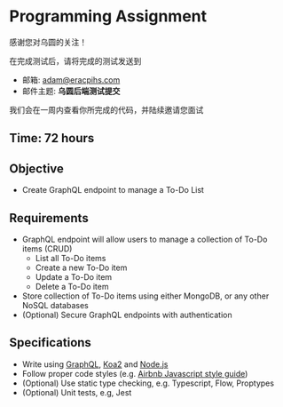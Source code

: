 # Programming Assignment

感谢您对乌圆的关注！

在完成测试后，请将完成的测试发送到
- 邮箱: adam@eracpihs.com
- 邮件主题: **乌圆后端测试提交**

我们会在一周内查看你所完成的代码，并陆续邀请您面试

## Time: 72 hours
## Objective

- Create GraphQL endpoint to manage a To-Do List

## Requirements

- GraphQL endpoint will allow users to manage a collection of To-Do items (CRUD)
  - List all To-Do items
  - Create a new To-Do item
  - Update a To-Do item
  - Delete a To-Do item
- Store collection of To-Do items using either MongoDB, or any other NoSQL databases
- (Optional) Secure GraphQL endpoints with authentication

## Specifications

- Write using [GraphQL](https://graphql.cn/learn/), [Koa2](https://koajs.com/#introduction) and [Node.js](https://nodejs.org/zh-cn/docs/guides/getting-started-guide/)
- Follow proper code styles (e.g. [Airbnb Javascript style guide](https://github.com/lin-123/javascript))
- (Optional) Use static type checking, e.g. Typescript, Flow, Proptypes
- (Optional) Unit tests, e.g, Jest
